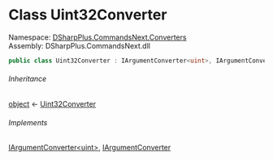 # Class Uint32Converter

Namespace: [DSharpPlus.CommandsNext.Converters](DSharpPlus.CommandsNext.Converters.md)  
Assembly: DSharpPlus.CommandsNext.dll

```csharp
public class Uint32Converter : IArgumentConverter<uint>, IArgumentConverter
```

###### Inheritance

[object](https://learn.microsoft.com/dotnet/api/system.object) ← 
[Uint32Converter](DSharpPlus.CommandsNext.Converters.Uint32Converter.md)

###### Implements

[IArgumentConverter<uint\>](DSharpPlus.CommandsNext.Converters.IArgumentConverter\-1.md), 
[IArgumentConverter](DSharpPlus.CommandsNext.Converters.IArgumentConverter.md)


